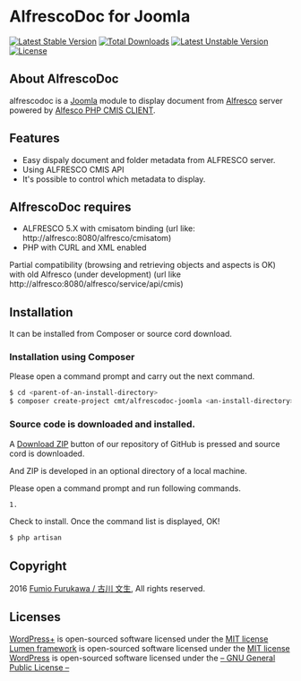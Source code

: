 # AlfrescoDoc for Joomla

[![Latest Stable Version](https://poser.pugx.org/mct/alfrescodoc-joomla/v/stable)](https://packagist.org/packages/mct/alfrescodoc-joomla) 
[![Total Downloads](https://poser.pugx.org/mct/alfrescodoc-joomla/downloads)](https://packagist.org/packages/mct/alfrescodoc-joomla) 
[![Latest Unstable Version](https://poser.pugx.org/mct/alfrescodoc-joomla/v/unstable)](https://packagist.org/packages/mct/alfrescodoc-joomla) 
[![License](https://poser.pugx.org/mct/alfrescodoc-joomla/license)](https://packagist.org/packages/mct/alfrescodoc-joomla)



 
## About AlfrescoDoc

alfrescodoc is a [Joomla](https://www.joomla.org) module to display document from [Alfresco](https://www.alfresco.com) server powered by [Alfesco PHP CMIS CLIENT](https://github.com/fvettore/php-alf-cmis-api).
 


## Features

- Easy dispaly document and folder metadata from ALFRESCO server.
- Using ALFRESCO CMIS API
- It's possible to control which metadata to display.

## AlfrescoDoc requires

- ALFRESCO 5.X with cmisatom binding (url like: http://alfresco:8080/alfresco/cmisatom)
- PHP with CURL and XML enabled

Partial compatibility (browsing and retrieving objects and aspects is OK) with old Alfresco (under development) (url like http://alfresco:8080/alfresco/service/api/cmis)

## Installation

It can be installed from Composer or source cord download.

### Installation using Composer

Please open a command prompt and carry out the next command.

```sh
$ cd <parent-of-an-install-directory>
$ composer create-project cmt/alfrescodoc-joomla <an-install-directory>
```

### Source code is downloaded and installed.

A [Download ZIP](https://github.com/MajesticComputerTechnology/alfrescodoc-joomla/archive/master.zip) button of our repository of GitHub is pressed and source cord is downloaded.

And ZIP is developed in an optional directory of a local machine.

Please open a command prompt and run following commands.

```sh
1. 
```

Check to install.
Once the command list is displayed, OK!

```sh
$ php artisan
```

## Copyright

2016 [Fumio Furukawa / 古川 文生](http://jumilla.me), All rights reserved.



## Licenses

[WordPress+](https://github.com/jumilla/wordpress-plus) is open-sourced software licensed under the [MIT license](http://opensource.org/licenses/MIT)  
[Lumen framework](http://lumen.laravel.com) is open-sourced software licensed under the [MIT license](http://opensource.org/licenses/MIT)  
[WordPress](https://ja.wordpress.org) is open-sourced software licensed under the [– GNU General Public License –](https://ja.wordpress.org/gpl/)  
